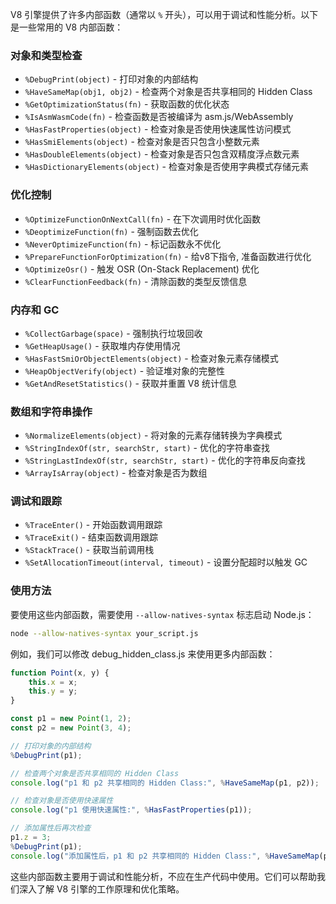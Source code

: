 


          
V8 引擎提供了许多内部函数（通常以 `%` 开头），可以用于调试和性能分析。以下是一些常用的 V8 内部函数：

### 对象和类型检查
- `%DebugPrint(object)` - 打印对象的内部结构
- `%HaveSameMap(obj1, obj2)` - 检查两个对象是否共享相同的 Hidden Class
- `%GetOptimizationStatus(fn)` - 获取函数的优化状态
- `%IsAsmWasmCode(fn)` - 检查函数是否被编译为 asm.js/WebAssembly
- `%HasFastProperties(object)` - 检查对象是否使用快速属性访问模式
- `%HasSmiElements(object)` - 检查对象是否只包含小整数元素
- `%HasDoubleElements(object)` - 检查对象是否只包含双精度浮点数元素
- `%HasDictionaryElements(object)` - 检查对象是否使用字典模式存储元素

### 优化控制
- `%OptimizeFunctionOnNextCall(fn)` - 在下次调用时优化函数
- `%DeoptimizeFunction(fn)` - 强制函数去优化
- `%NeverOptimizeFunction(fn)` - 标记函数永不优化
- `%PrepareFunctionForOptimization(fn)` - 给v8下指令, 准备函数进行优化
- `%OptimizeOsr()` - 触发 OSR (On-Stack Replacement) 优化
- `%ClearFunctionFeedback(fn)` - 清除函数的类型反馈信息

### 内存和 GC
- `%CollectGarbage(space)` - 强制执行垃圾回收
- `%GetHeapUsage()` - 获取堆内存使用情况
- `%HasFastSmiOrObjectElements(object)` - 检查对象元素存储模式
- `%HeapObjectVerify(object)` - 验证堆对象的完整性
- `%GetAndResetStatistics()` - 获取并重置 V8 统计信息

### 数组和字符串操作
- `%NormalizeElements(object)` - 将对象的元素存储转换为字典模式
- `%StringIndexOf(str, searchStr, start)` - 优化的字符串查找
- `%StringLastIndexOf(str, searchStr, start)` - 优化的字符串反向查找
- `%ArrayIsArray(object)` - 检查对象是否为数组

### 调试和跟踪
- `%TraceEnter()` - 开始函数调用跟踪
- `%TraceExit()` - 结束函数调用跟踪
- `%StackTrace()` - 获取当前调用栈
- `%SetAllocationTimeout(interval, timeout)` - 设置分配超时以触发 GC

### 使用方法

要使用这些内部函数，需要使用 `--allow-natives-syntax` 标志启动 Node.js：

```bash
node --allow-natives-syntax your_script.js
```

例如，我们可以修改 debug_hidden_class.js 来使用更多内部函数：

```javascript
function Point(x, y) {
    this.x = x;
    this.y = y;
}

const p1 = new Point(1, 2);
const p2 = new Point(3, 4);

// 打印对象的内部结构
%DebugPrint(p1);

// 检查两个对象是否共享相同的 Hidden Class
console.log("p1 和 p2 共享相同的 Hidden Class:", %HaveSameMap(p1, p2));

// 检查对象是否使用快速属性
console.log("p1 使用快速属性:", %HasFastProperties(p1));

// 添加属性后再次检查
p1.z = 3;
%DebugPrint(p1);
console.log("添加属性后，p1 和 p2 共享相同的 Hidden Class:", %HaveSameMap(p1, p2));
```

这些内部函数主要用于调试和性能分析，不应在生产代码中使用。它们可以帮助我们深入了解 V8 引擎的工作原理和优化策略。
        